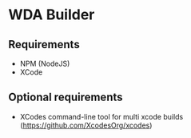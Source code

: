 # WDA Builder

## Requirements

- NPM (NodeJS)
- XCode

## Optional requirements
- XCodes command-line tool for multi xcode builds (https://github.com/XcodesOrg/xcodes)